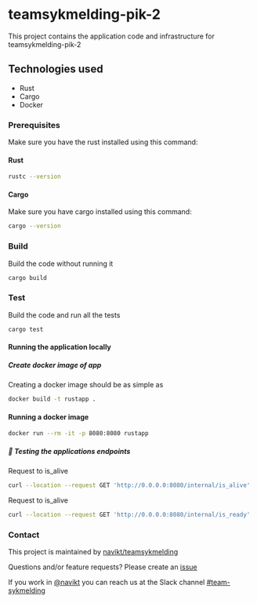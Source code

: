# teamsykmelding-pik-2
This project contains the application code and infrastructure for teamsykmelding-pik-2

## Technologies used
* Rust
* Cargo
* Docker


### Prerequisites
Make sure you have the rust installed using this command:
#### Rust
```bash script
rustc --version
```

#### Cargo
Make sure you have cargo installed using this command:
```bash script
cargo --version
```

### Build
Build the code without running it
```bash script
cargo build
```

### Test
Build the code and run all the tests
```bash script
cargo test
```

#### Running the application locally

#####  Create docker image of app
Creating a docker image should be as simple as
``` bash
docker build -t rustapp .
```

#### Running a docker image
``` bash
docker run --rm -it -p 8080:8080 rustapp
```

##### 🧪 Testing the applications endpoints

Request to is_alive
```bash script
curl --location --request GET 'http://0.0.0.0:8080/internal/is_alive'
```

Request to is_alive
```bash script
curl --location --request GET 'http://0.0.0.0:8080/internal/is_ready'
```

### Contact

This project is maintained by [navikt/teamsykmelding](CODEOWNERS)

Questions and/or feature requests? Please create an [issue](https://github.com/navikt/teamsykmelding-pik-2/issues)

If you work in [@navikt](https://github.com/navikt) you can reach us at the Slack
channel [#team-sykmelding](https://nav-it.slack.com/archives/CMA3XV997)